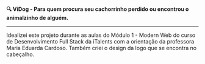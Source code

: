 <b>🔍 ViDog - Para quem procura seu cachorrinho perdido ou encontrou o animalzinho de alguém.</b><hr>
Idealizei este projeto durante as aulas do Módulo 1 - Modern Web do curso de Desenvolvimento Full Stack da iTalents com a orientação da professora Maria Eduarda Cardoso. Também criei o design da logo que se encontra no cabeçalho.
